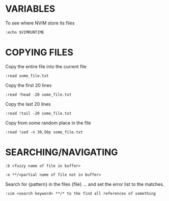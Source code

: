 # VARIABLES

To see where NVIM store its files
```
:echo $VIMRUNTIME
```

# COPYING FILES

Copy the entire file into the current file
```
:read some_file.txt
```

Copy the first 20 lines 
```
:read !head -20 some_file.txt
```

Copy the last 20 lines 
```
:read !tail -20 some_file.txt
```

Copy from some random place in the file
```
:read !sed -n 30,50p some_file.txt
```

# SEARCHING/NAVIGATING

```
:b <fuzzy name of file in buffer>
```

```
:e **/<partial name of file not in buffer>
```

Search for {pattern} in the files {file} ... and set the error list to the matches.
```
:vim <search keyword> **/* to the find all references of something
```
